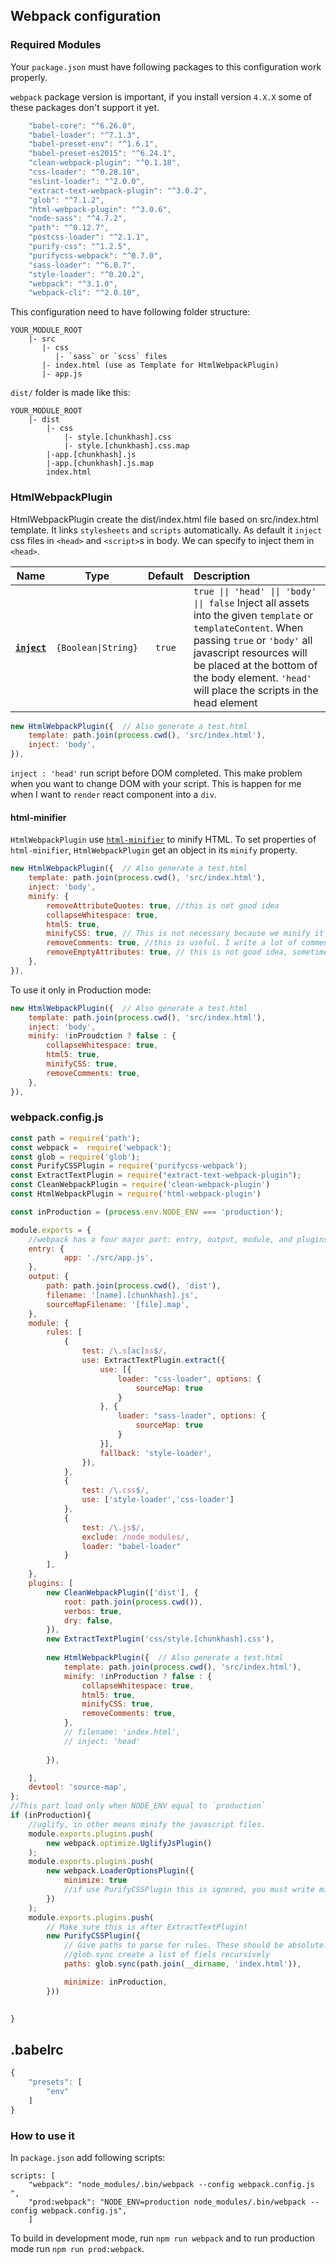 ## Webpack configuration

### Required Modules
Your `package.json` must have following packages to this configuration work properly. 

`webpack` package version is important, if you install version `4.X.X` some of these packages don't support it yet.

```js
    "babel-core": "^6.26.0",
    "babel-loader": "^7.1.3",
    "babel-preset-env": "^1.6.1",
    "babel-preset-es2015": "^6.24.1",
    "clean-webpack-plugin": "^0.1.18",
    "css-loader": "^0.28.10",
    "eslint-loader": "^2.0.0",
    "extract-text-webpack-plugin": "^3.0.2",
    "glob": "^7.1.2",
    "html-webpack-plugin": "^3.0.6",
    "node-sass": "^4.7.2",
    "path": "^0.12.7",
    "postcss-loader": "^2.1.1",
    "purify-css": "^1.2.5",
    "purifycss-webpack": "^0.7.0",
    "sass-loader": "^6.0.7",
    "style-loader": "^0.20.2",
    "webpack": "^3.1.0",
    "webpack-cli": "^2.0.10",
```

This configuration need to have following folder structure:

```text
YOUR_MODULE_ROOT
    |- src
       |- css
          |- `sass` or `scss` files
       |- index.html (use as Template for HtmlWebpackPlugin)
       |- app.js
```

`dist/` folder is made like this:

```text
YOUR_MODULE_ROOT
    |- dist
        |- css
            |- style.[chunkhash].css
            |- style.[chunkhash].css.map
        |-app.[chunkhash].js
        |-app.[chunkhash].js.map
        index.html
```

### HtmlWebpackPlugin

HtmlWebpackPlugin create the dist/index.html file based on src/index.html template. It links `stylesheets` and `scripts` automatically. As default it `inject` css files in `<head>` and `<script>`s in body. We can specify to inject them in `<head>`.

| Name | Type | Default | Description|
|:--:|:--:|:-----:|:----------|
|**[`inject`](#)**|`{Boolean\|String}`|`true`|`true \|\| 'head' \|\| 'body' \|\| false` Inject all assets into the given `template` or `templateContent`. When passing `true` or `'body'` all javascript resources will be placed at the bottom of the body element. `'head'` will place the scripts in the head element|

```js
new HtmlWebpackPlugin({  // Also generate a test.html
    template: path.join(process.cwd(), 'src/index.html'),
    inject: 'body',
}),
```

`inject : 'head'` run script before DOM completed. This make problem when you want to change DOM with your script. This is happen for me when I want to `render` react component into a `div`.

#### html-minifier

`HtmlWebpackPlugin` use [`html-minifier`](https://github.com/kangax/html-minifier) to minify HTML. To set properties of `html-minifier`, `HtmlWebpackPlugin` get an object in its `minify` property.

```js
new HtmlWebpackPlugin({  // Also generate a test.html
    template: path.join(process.cwd(), 'src/index.html'),
    inject: 'body',
    minify: {
        removeAttributeQuotes: true, //this is not good idea
        collapseWhitespace: true,
        html5: true,
        minifyCSS: true, // This is not necessary because we minify it by PurifyCSS Plugin
        removeComments: true, //this is useful. I write a lot of comments that don't want to upload on websites. Like names, dates, and somethings that help me to remember why I wrote this code, like an order number, or email that I receive.
        removeEmptyAttributes: true, // this is not good idea, sometimes we need it.
    },
}),
```

To use it only in Production mode:

```js
new HtmlWebpackPlugin({  // Also generate a test.html
    template: path.join(process.cwd(), 'src/index.html'),
    inject: 'body',
    minify: !inProudction ? false : {
        collapseWhitespace: true,
        html5: true,
        minifyCSS: true,
        removeComments: true,
    },
}),
```

### webpack.config.js

```js
const path = require('path');
const webpack =  require('webpack');
const glob = require('glob');
const PurifyCSSPlugin = require('purifycss-webpack');
const ExtractTextPlugin = require("extract-text-webpack-plugin");
const CleanWebpackPlugin = require('clean-webpack-plugin')
const HtmlWebpackPlugin = require('html-webpack-plugin')

const inProduction = (process.env.NODE_ENV === 'production');

module.exports = {
    //webpack has a four major part: entry, output, module, and plugins
    entry: {
            app: './src/app.js', 
    },
    output: {
        path: path.join(process.cwd(), 'dist'),
        filename: '[name].[chunkhash].js',
        sourceMapFilename: '[file].map',
    },
    module: {
        rules: [
            {
                test: /\.s[ac]ss$/,
                use: ExtractTextPlugin.extract({
                    use: [{
                        loader: "css-loader", options: {
                            sourceMap: true
                        }
                    }, {
                        loader: "sass-loader", options: {
                            sourceMap: true
                        }
                    }],
                    fallback: 'style-loader',
                }),
            },
            {
                test: /\.css$/,
                use: ['style-loader','css-loader']
            },
            { 
                test: /\.js$/, 
                exclude: /node_modules/, 
                loader: "babel-loader" 
            }
        ],
    },
    plugins: [
        new CleanWebpackPlugin(['dist'], {
            root: path.join(process.cwd()),
            verbos: true,
            dry: false,
        }),
        new ExtractTextPlugin('css/style.[chunkhash].css'),
        
        new HtmlWebpackPlugin({  // Also generate a test.html
            template: path.join(process.cwd(), 'src/index.html'),
            minify: !inProduction ? false : {
                collapseWhitespace: true,
                html5: true,
                minifyCSS: true,
                removeComments: true,
            },
            // filename: 'index.html',
            // inject: 'head'
            
        }),

    ],
    devtool: 'source-map',
};
//This part load only when NODE_ENV equal to `production`
if (inProduction){
    //uglify, in other means minify the javascript files.
    module.exports.plugins.push(
        new webpack.optimize.UglifyJsPlugin()
    );
    module.exports.plugins.push(
        new webpack.LoaderOptionsPlugin({
            minimize: true
            //if use PurifyCSSPlugin this is ignored, you must write minimize: true after `paths`
        })
    );
    module.exports.plugins.push(
        // Make sure this is after ExtractTextPlugin!
        new PurifyCSSPlugin({
            // Give paths to parse for rules. These should be absolute!
            //glob.sync create a list of fiels recursively
            paths: glob.sync(path.join(__dirname, 'index.html')),

            minimize: inProduction,
        }))
    

}
```
## .babelrc
```js
{
    "presets": [
        "env"
    ]
}
```
### How to use it
In `package.json` add following scripts:
```
scripts: [
    "webpack": "node_modules/.bin/webpack --config webpack.config.js ",
    "prod:webpack": "NODE_ENV=production node_modules/.bin/webpack --config webpack.config.js",
    ]
```
To build in development mode, run `npm run webpack` and to run production mode run `npm run prod:webpack`.



